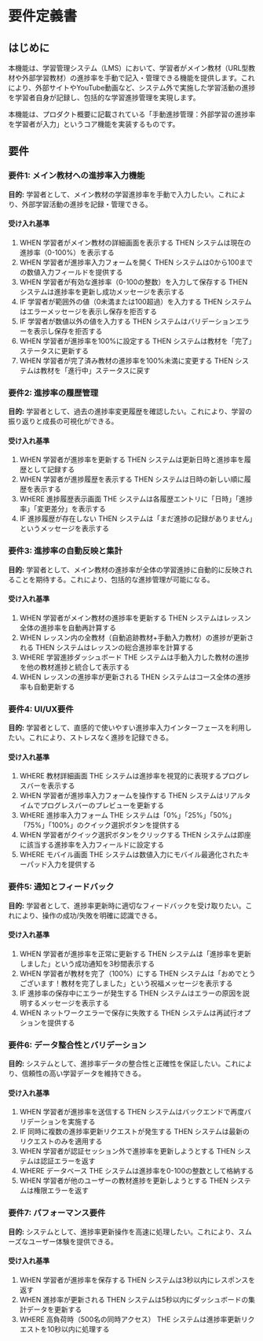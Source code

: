 # 要件定義書

## はじめに

本機能は、学習管理システム（LMS）において、学習者がメイン教材（URL型教材や外部学習教材）の進捗率を手動で記入・管理できる機能を提供します。これにより、外部サイトやYouTube動画など、システム外で実施した学習活動の進捗を学習者自身が記録し、包括的な学習進捗管理を実現します。

本機能は、プロダクト概要に記載されている「手動進捗管理：外部学習の進捗率を学習者が入力」というコア機能を実装するものです。

## 要件

### 要件1: メイン教材への進捗率入力機能
**目的:** 学習者として、メイン教材の学習進捗率を手動で入力したい。これにより、外部学習活動の進捗を記録・管理できる。

#### 受け入れ基準

1. WHEN 学習者がメイン教材の詳細画面を表示する THEN システムは現在の進捗率（0-100%）を表示する
2. WHEN 学習者が進捗率入力フォームを開く THEN システムは0から100までの数値入力フィールドを提供する
3. WHEN 学習者が有効な進捗率（0-100の整数）を入力して保存する THEN システムは進捗率を更新し成功メッセージを表示する
4. IF 学習者が範囲外の値（0未満または100超過）を入力する THEN システムはエラーメッセージを表示し保存を拒否する
5. IF 学習者が数値以外の値を入力する THEN システムはバリデーションエラーを表示し保存を拒否する
6. WHEN 学習者が進捗率を100%に設定する THEN システムは教材を「完了」ステータスに更新する
7. WHEN 学習者が完了済み教材の進捗率を100%未満に変更する THEN システムは教材を「進行中」ステータスに戻す

### 要件2: 進捗率の履歴管理
**目的:** 学習者として、過去の進捗率変更履歴を確認したい。これにより、学習の振り返りと成長の可視化ができる。

#### 受け入れ基準

1. WHEN 学習者が進捗率を更新する THEN システムは更新日時と進捗率を履歴として記録する
2. WHEN 学習者が進捗履歴を表示する THEN システムは日時の新しい順に履歴を表示する
3. WHERE 進捗履歴表示画面 THE システムは各履歴エントリに「日時」「進捗率」「変更差分」を表示する
4. IF 進捗履歴が存在しない THEN システムは「まだ進捗の記録がありません」というメッセージを表示する

### 要件3: 進捗率の自動反映と集計
**目的:** 学習者として、メイン教材の進捗率が全体の学習進捗に自動的に反映されることを期待する。これにより、包括的な進捗管理が可能になる。

#### 受け入れ基準

1. WHEN 学習者がメイン教材の進捗率を更新する THEN システムはレッスン全体の進捗率を自動再計算する
2. WHEN レッスン内の全教材（自動追跡教材+手動入力教材）の進捗が更新される THEN システムはレッスンの総合進捗率を計算する
3. WHERE 学習進捗ダッシュボード THE システムは手動入力した教材の進捗を他の教材進捗と統合して表示する
4. WHEN レッスンの進捗率が更新される THEN システムはコース全体の進捗率も自動更新する

### 要件4: UI/UX要件
**目的:** 学習者として、直感的で使いやすい進捗率入力インターフェースを利用したい。これにより、ストレスなく進捗を記録できる。

#### 受け入れ基準

1. WHERE 教材詳細画面 THE システムは進捗率を視覚的に表現するプログレスバーを表示する
2. WHEN 学習者が進捗率入力フォームを操作する THEN システムはリアルタイムでプログレスバーのプレビューを更新する
3. WHERE 進捗率入力フォーム THE システムは「0%」「25%」「50%」「75%」「100%」のクイック選択ボタンを提供する
4. WHEN 学習者がクイック選択ボタンをクリックする THEN システムは即座に該当する進捗率を入力フィールドに設定する
5. WHERE モバイル画面 THE システムは数値入力にモバイル最適化されたキーパッド入力を提供する

### 要件5: 通知とフィードバック
**目的:** 学習者として、進捗率更新時に適切なフィードバックを受け取りたい。これにより、操作の成功/失敗を明確に認識できる。

#### 受け入れ基準

1. WHEN 学習者が進捗率を正常に更新する THEN システムは「進捗率を更新しました」という成功通知を3秒間表示する
2. WHEN 学習者が教材を完了（100%）にする THEN システムは「おめでとうございます！教材を完了しました」という祝福メッセージを表示する
3. IF 進捗率の保存中にエラーが発生する THEN システムはエラーの原因を説明するメッセージを表示する
4. WHEN ネットワークエラーで保存に失敗する THEN システムは再試行オプションを提供する

### 要件6: データ整合性とバリデーション
**目的:** システムとして、進捗率データの整合性と正確性を保証したい。これにより、信頼性の高い学習データを維持できる。

#### 受け入れ基準

1. WHEN 学習者が進捗率を送信する THEN システムはバックエンドで再度バリデーションを実施する
2. IF 同時に複数の進捗率更新リクエストが発生する THEN システムは最新のリクエストのみを適用する
3. WHEN 学習者が認証セッション外で進捗率を更新しようとする THEN システムは認証エラーを返す
4. WHERE データベース THE システムは進捗率を0-100の整数として格納する
5. WHEN 学習者が他のユーザーの教材進捗を更新しようとする THEN システムは権限エラーを返す

### 要件7: パフォーマンス要件
**目的:** システムとして、進捗率更新操作を高速に処理したい。これにより、スムーズなユーザー体験を提供できる。

#### 受け入れ基準

1. WHEN 学習者が進捗率を保存する THEN システムは3秒以内にレスポンスを返す
2. WHEN 進捗率が更新される THEN システムは5秒以内にダッシュボードの集計データを更新する
3. WHERE 高負荷時（500名の同時アクセス） THE システムは進捗率更新リクエストを10秒以内に処理する
